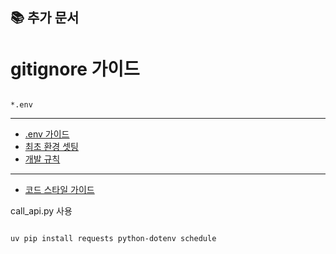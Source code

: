 ## 📚 추가 문서

# gitignore 가이드

```gitignore

*.env

```
---
- [.env 가이드](./docs/guide-env.md)
- [최초 환경 셋팅](./docs/guide-init.md)
- [개발 규칙](./docs/guide-dev.md)
---

- [코드 스타일 가이드](./docs/guide-style-guide.md)


call_api.py 사용
```bash

uv pip install requests python-dotenv schedule

```
